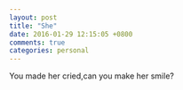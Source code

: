 ```yaml
---
layout: post
title: "She"
date: 2016-01-29 12:15:05 +0800
comments: true
categories: personal
---
```

You made her cried,can you make her smile?
